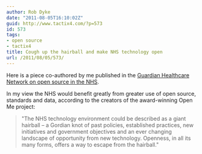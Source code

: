 ```yaml
---
author: Rob Dyke
date: "2011-08-05T16:10:02Z"
guid: http://www.tactix4.com/?p=573
id: 573
tags:
- open source
- tactix4
title: Cough up the hairball and make NHS technology open
url: /2011/08/05/573/
---
```

Here is a piece co-authored by me published in the [Guardian Healthcare Network on open source in the NHS](http://www.guardian.co.uk/healthcare-network/2011/aug/11/hairball-nhs-technology-open).

In my view the NHS would benefit greatly from greater use of open source, standards and data, according to the creators of the award-winning Open Me project:

> "The NHS technology environment could be described as a giant hairball – a Gordian knot of past policies, established practices, new initiatives and government objectives and an ever changing landscape of opportunity from new technology. Openness, in all its many forms, offers a way to escape from the hairball."